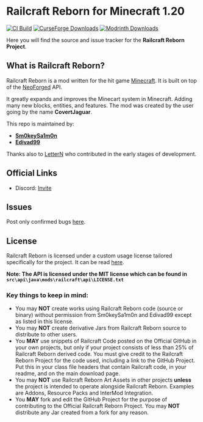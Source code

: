 # Railcraft Reborn for Minecraft 1.20

[![CI Build](https://github.com/railcraft-reborn/railcraft/actions/workflows/build.yml/badge.svg)](https://github.com/railcraft-reborn/railcraft/actions/workflows/build.yml)
[![CurseForge Downloads](http://cf.way2muchnoise.eu/full_901491_downloads.svg)](https://www.curseforge.com/minecraft/mc-mods/railcraft-reborn)
[![Modrinth Downloads](https://img.shields.io/modrinth/dt/rO6kKst6?label=Modrinth%20Downloads)](https://modrinth.com/mod/railcraft-reborn)

Here you will find the source and issue tracker for the **Railcraft Reborn Project**.

## What is Railcraft Reborn?

Railcraft Reborn is a mod written for the hit game [Minecraft](https://minecraft.net/). It is built 
on top of the [NeoForged](https://github.com/neoforged) API.

It greatly expands and improves the Minecart system in Minecraft. Adding many new blocks, entities,
and features.
The mod was created by the user going by the name **CovertJaguar**.

This repo is maintained by:
- [**Sm0keySa1m0n**](https://github.com/Sm0keySa1m0n)
- [**Edivad99**](https://github.com/Edivad99)

Thanks also to [LetterN](https://github.com/LetterN) who contributed in the early stages
of development.

## Official Links

[comment]: <> (* The Blog, Forums, and main download page: <https://www.railcraft.info>)

[comment]: <> (* The Wiki: <https://railcraft.info/wiki>)

* Discord: [Invite](https://discord.gg/VyaUt2r)

## Issues

Post only confirmed bugs [here](https://github.com/railcraft-reborn/railcraft/issues).

## License

Railcraft Reborn is licensed under a custom usage license tailored specifically for the project. It 
can be read [here](https://github.com/railcraft-reborn/railcraft/blob/1.20.x/LICENSE.md).

**Note: The API is licensed under the MIT license which can be found
in `src\api\java\mods\railcraft\api\LICENSE.txt`**

### Key things to keep in mind:

- You may **NOT** create works using Railcraft Reborn code (source or binary) without 
  permission from Sm0keySa1m0n and Edivad99 except as listed in this license.
- You may **NOT** create derivative Jars from Railcraft Reborn source to distribute to other users.
- You **MAY** use snippets of Railcraft Code posted on the Official GitHub in your own projects, but
  only if your project consists of less than 25% of Railcraft Reborn derived code.
  You must give credit to the Railcraft Reborn Project for the code used, including a link to the 
  GitHub Project. Put this in your class file headers that contain Railcraft code, in your 
  readme, and on the main download page.
- You may **NOT** use Railcraft Reborn Art Assets in other projects **unless** the project is 
  intended to operate alongside Railcraft Reborn.
  Examples are Addons, Resource Packs and InterMod Integration.
- You **MAY** fork and edit the GitHub Project for the purpose of contributing to the Official
  Railcraft Reborn Project. You may **NOT** distribute any Jar created from a fork for any reason.
